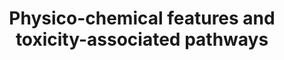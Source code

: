 ---
annotations:
- type: Disease Ontology
  value: pancreatic cancer
- type: Pathway Ontology
  value: amyotrophic lateral sclerosis pathway
- type: Pathway Ontology
  value: signaling pathway
authors:
- AAR&Co
- Khanspers
- Egonw
- MaintBot
- Eweitz
description: This pathway is based on Figure 8 of "Mapping drug physico-chemical features
  to pathway activity reveals molecular networks linked to toxicity outcome."(See
  bibliography).   These 3 pathways demonstrate close links between pathways associated
  with chemical hits and pathways associated with toxicity. The pathways associated
  with chemical hits (Wnt signaling, long-term depression, and ErbB signaling pathways)
  and the pathways associated with toxicity (focal adhesion, ALS, and pancreatic Cancer
  respectively) have been shown to have possible links through shared genes between
  the two pathways. The mechanisms of action presented by these links were only implied
  by the toxicity pathways.  Proteins on this pathway have targeted assays available
  via the [https://assays.cancer.gov/available_assays?wp_id=WP3680 CPTAC Assay Portal]
last-edited: 2021-05-22
organisms:
- Homo sapiens
redirect_from:
- /index.php/Pathway:WP3680
- /instance/WP3680
schema-jsonld:
- '@context': https://schema.org/
  '@id': https://wikipathways.github.io/pathways/WP3680.html
  '@type': Dataset
  creator:
    '@type': Organization
    name: WikiPathways
  description: This pathway is based on Figure 8 of "Mapping drug physico-chemical
    features to pathway activity reveals molecular networks linked to toxicity outcome."(See
    bibliography).   These 3 pathways demonstrate close links between pathways associated
    with chemical hits and pathways associated with toxicity. The pathways associated
    with chemical hits (Wnt signaling, long-term depression, and ErbB signaling pathways)
    and the pathways associated with toxicity (focal adhesion, ALS, and pancreatic
    Cancer respectively) have been shown to have possible links through shared genes
    between the two pathways. The mechanisms of action presented by these links were
    only implied by the toxicity pathways.  Proteins on this pathway have targeted
    assays available via the [https://assays.cancer.gov/available_assays?wp_id=WP3680
    CPTAC Assay Portal]
  keywords:
  - ''
  - JUN
  - Raf
  - FZD6
  - O2
  - WNT16
  - MEK
  - FAK
  - MAPK/ERK
  - JNK
  - CAMK
  - Shc1
  - Ras
  - FZD10
  - SOS1
  - NEFM
  - NEFL
  - MLCK
  - PFN4
  - DAAM1
  - GSK3B
  - ARP3
  - ACTA1
  - NOS1
  - Arginine
  - PFN1
  - OH
  - ELK
  - PFN3
  - MYC
  - ErbB-1
  - NEFH
  - TGFA
  - ROS
  - Glutamate
  - FZD4
  - FN1
  - Ca2+
  - GPX1
  - FZD3
  - STAT5
  - WNT11
  - MLC
  - FZD8
  - DVL1
  - RHOA
  - p27
  - ErbB-2
  - 'NO'
  - ROCK2
  - CBL
  - Cell Cycle
  - SOD1
  - ErbB-4
  - MLCP
  - AXIN1
  - FZD9
  - p21
  - JNKK
  - FZD1
  - APC
  - ARP2
  - PI3K
  - PFN2
  - FZD2
  - PLCG
  - PAK
  - FZD7
  - TMSB4
  - FZD5
  - Src
  - H20
  - NCK
  - GluR
  - Peroxynitrite
  - PP2A
  - GRB2
  - PKB/AKT
  - CTNNB1
  license: CC0
  name: Physico-chemical features and toxicity-associated pathways
seo: CreativeWork
title: Physico-chemical features and toxicity-associated pathways
wpid: WP3680
---